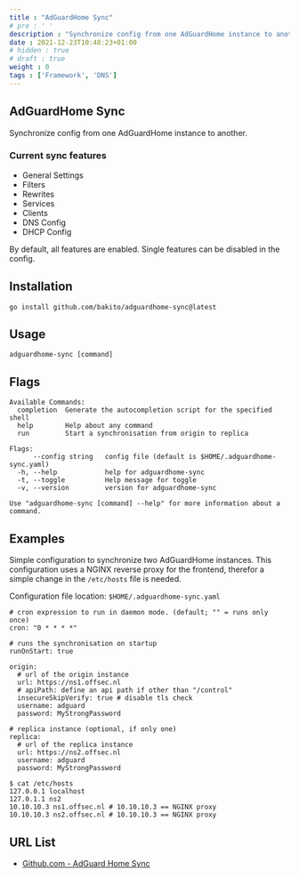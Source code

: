 ```yaml
---
title : "AdGuardHome Sync"
# pre : ' '
description : "Synchronize config from one AdGuardHome instance to another."
date : 2021-12-23T10:48:23+01:00
# hidden : true
# draft : true
weight : 0
tags : ['Framework', 'DNS']
---
```


## AdGuardHome Sync

Synchronize config from one AdGuardHome instance to another.

### Current sync features

- General Settings
- Filters
- Rewrites
- Services
- Clients
- DNS Config
- DHCP Config

By default, all features are enabled. Single features can be disabled in the config.

## Installation

```plain
go install github.com/bakito/adguardhome-sync@latest
```

## Usage

```plain
adguardhome-sync [command]
```

## Flags

```plain
Available Commands:
  completion  Generate the autocompletion script for the specified shell
  help        Help about any command
  run         Start a synchronisation from origin to replica

Flags:
      --config string   config file (default is $HOME/.adguardhome-sync.yaml)
  -h, --help            help for adguardhome-sync
  -t, --toggle          Help message for toggle
  -v, --version         version for adguardhome-sync

Use "adguardhome-sync [command] --help" for more information about a command.
```

## Examples

Simple configuration to synchronize two AdGuardHome instances. This configuration uses a NGINX reverse proxy for the frontend, therefor a simple change in the `/etc/hosts` file is needed.

Configuration file location: `$HOME/.adguardhome-sync.yaml`

```plain
# cron expression to run in daemon mode. (default; "" = runs only once)
cron: "0 * * * *"

# runs the synchronisation on startup
runOnStart: true

origin:
  # url of the origin instance
  url: https://ns1.offsec.nl
  # apiPath: define an api path if other than "/control"
  insecureSkipVerify: true # disable tls check
  username: adguard
  password: MyStrongPassword

# replica instance (optional, if only one)
replica:
  # url of the replica instance
  url: https://ns2.offsec.nl
  username: adguard
  password: MyStrongPassword
```

```plain
$ cat /etc/hosts
127.0.0.1 localhost
127.0.1.1 ns2
10.10.10.3 ns1.offsec.nl # 10.10.10.3 == NGINX proxy
10.10.10.3 ns2.offsec.nl # 10.10.10.3 == NGINX proxy
```

## URL List

- [Github.com - AdGuard Home Sync](https://github.com/bakito/adguardhome-sync)

